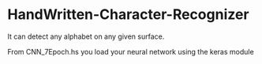 # HandWritten-Character-Recognizer
It can detect any alphabet on any given surface.

From CNN_7Epoch.hs you load your neural network using the keras module
